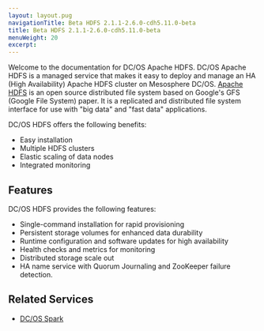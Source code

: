 ```yaml
---
layout: layout.pug
navigationTitle: Beta HDFS 2.1.1-2.6.0-cdh5.11.0-beta
title: Beta HDFS 2.1.1-2.6.0-cdh5.11.0-beta
menuWeight: 20
excerpt:
---
```


<!-- This source repo for this topic is https://github.com/mesosphere/dcos-commons -->




Welcome to the documentation for DC/OS Apache HDFS. DC/OS Apache HDFS is a managed service that makes it easy to deploy and manage an HA (High Availability) Apache HDFS cluster on Mesosphere DC/OS. [Apache HDFS](http://hadoop.apache.org/) is an open source distributed file system based on Google's GFS (Google File System) paper. It is a replicated and distributed file system interface for use with "big data" and "fast data" applications.

DC/OS HDFS offers the following benefits:

- Easy installation
- Multiple HDFS clusters
- Elastic scaling of data nodes
- Integrated monitoring


## Features

DC/OS HDFS provides the following features:

- Single-command installation for rapid provisioning
- Persistent storage volumes for enhanced data durability
- Runtime configuration and software updates for high availability
- Health checks and metrics for monitoring
- Distributed storage scale out
- HA name service with Quorum Journaling and ZooKeeper failure detection.

## Related Services

- [DC/OS Spark](/services/spark/)
